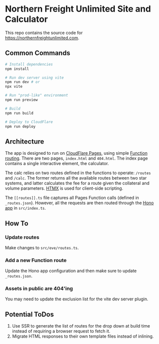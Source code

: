 # Northern Freight Unlimited Site and Calculator

This repo contains the source code for <https://northernfreightunlimited.com>.

## Common Commands

```bash
# Install dependencies
npm install

# Run dev server using vite
npm run dev # or
npx vite

# Run "prod-like" environment
npm run preview

# Build
npm run build

# Deploy to CloudFlare
npm run deploy
```

## Architecture

The app is designed to run on [CloudFlare
Pages](https://developers.cloudflare.com/pages/), using simple [Function
routing](https://developers.cloudflare.com/pages/functions/routing/).
There are two pages, `index.html` and `404.html`. The index page contains a
single interactive element, the calculator.

The calc relies on two routes defined in the functions to operate: `/routes` and
`/calc`. The former returns all the available routes between two star systems, and
latter calculates the fee for a route given the collateral and volume parameters.
[HTMX](https://htmx.org/) is used for client-side scripting.

The `[[routes]].ts` file captures all Pages Function calls (defined in
`_routes.json`).  However, all the requests are then routed through the
[Hono app](https://hono.dev/docs/) in `src/index.ts`.

## How To

### Update routes

Make changes to `src/eve/routes.ts`.

### Add a new Function route

Update the Hono app configuration and then make sure to update `_routes.json`.

### Assets in public are 404'ing

You may need to update the exclusion list for the vite dev server plugin.

## Potential ToDos

1. Use SSR to generate the list of routes for the drop down at build time instead
of requiring a browser request to fetch it.
1. Migrate HTML responses to their own template files instead of inlining.
